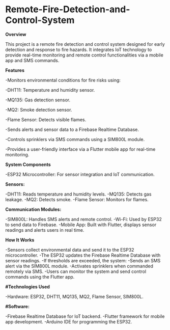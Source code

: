 # Remote-Fire-Detection-and-Control-System 


**Overview**

This project is a remote fire detection and control system designed for early detection and response to fire hazards. It integrates IoT technology to provide real-time monitoring and remote control functionalities via a mobile app and SMS commands.

**Features**

-Monitors environmental conditions for fire risks using:

-DHT11: Temperature and humidity sensor.

-MQ135: Gas detection sensor.

-MQ2: Smoke detection sensor.

-Flame Sensor: Detects visible flames.

-Sends alerts and sensor data to a Firebase Realtime Database.

-Controls sprinklers via SMS commands using a SIM800L module.

-Provides a user-friendly interface via a Flutter mobile app for real-time monitoring.


**System Components**

-ESP32 Microcontroller: For sensor integration and IoT communication.

**Sensors:**

-DHT11: Reads temperature and humidity levels.
-MQ135: Detects gas leakage.
-MQ2: Detects smoke.
-Flame Sensor: Monitors for flames.

**Communication Modules:**

-SIM800L: Handles SMS alerts and remote control.
-Wi-Fi: Used by ESP32 to send data to Firebase.
-Mobile App: Built with Flutter, displays sensor readings and alerts users in real time.

**How It Works**

-Sensors collect environmental data and send it to the ESP32 microcontroller.
-The ESP32 updates the Firebase Realtime Database with sensor readings.
-If thresholds are exceeded, the system:
-Sends an SMS alert via the SIM800L module.
-Activates sprinklers when commanded remotely via SMS.
-Users can monitor the system and send control commands using the Flutter app.

**#Technologies Used**

-Hardware: ESP32, DHT11, MQ135, MQ2, Flame Sensor, SIM800L.

**#Software:**

-Firebase Realtime Database for IoT backend.
-Flutter framework for mobile app development.
-Arduino IDE for programming the ESP32.
